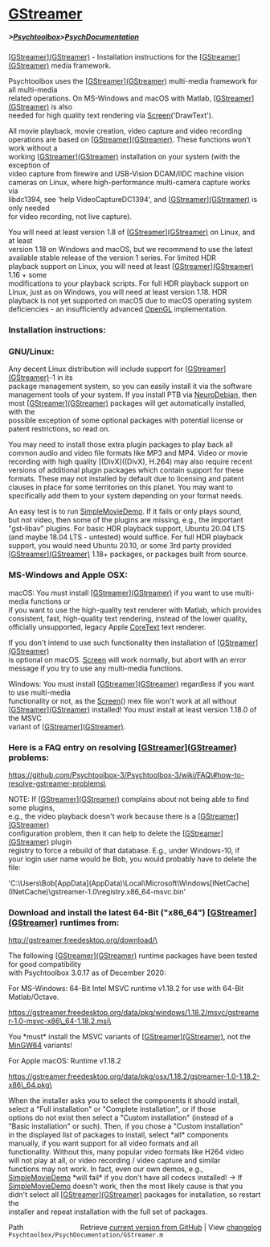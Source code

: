 # [GStreamer](GStreamer)
##### >[Psychtoolbox](Psychtoolbox)>[PsychDocumentation](PsychDocumentation)

[[GStreamer](GStreamer)][(GStreamer)]((GStreamer)) - Installation instructions for the [[GStreamer](GStreamer)][(GStreamer)]((GStreamer)) media framework.  
  
Psychtoolbox uses the [[GStreamer](GStreamer)][(GStreamer)]((GStreamer)) multi-media framework for all multi-media  
related operations. On MS-Windows and macOS with Matlab, [[GStreamer](GStreamer)][(GStreamer)]((GStreamer)) is also  
needed for high quality text rendering via [Screen](Screen)('DrawText').  
  
All movie playback, movie creation, video capture and video recording  
operations are based on [[GStreamer](GStreamer)][(GStreamer)]((GStreamer)). These functions won't work without a  
working [[GStreamer](GStreamer)][(GStreamer)]((GStreamer)) installation on your system (with the exception of  
video capture from firewire and USB-Vision DCAM/IIDC machine vision  
cameras on Linux, where high-performance multi-camera capture works via  
libdc1394, see 'help VideoCaptureDC1394', and [[GStreamer](GStreamer)][(GStreamer)]((GStreamer)) is only needed  
for video recording, not live capture).  
  
You will need at least version 1.8 of [[GStreamer](GStreamer)][(GStreamer)]((GStreamer)) on Linux, and at least  
version 1.18 on Windows and macOS, but we recommend to use the latest  
available stable release of the version 1 series. For limited HDR  
playback support on Linux, you will need at least [[GStreamer](GStreamer)][(GStreamer)]((GStreamer)) 1.16 + some  
modifications to your playback scripts. For full HDR playback support on  
Linux, just as on Windows, you will need at least version 1.18. HDR  
playback is not yet supported on macOS due to macOS operating system  
deficiencies - an insufficiently advanced [OpenGL](OpenGL) implementation.  
  
### Installation instructions:  
  
  
### GNU/Linux:  
  
Any decent Linux distribution will include support for [[GStreamer](GStreamer)][(GStreamer)]((GStreamer))-1 in its  
package management system, so you can easily install it via the software  
management tools of your system. If you install PTB via [NeuroDebian](NeuroDebian), then  
most [[GStreamer](GStreamer)][(GStreamer)]((GStreamer)) packages will get automatically installed, with the  
possible exception of some optional packages with potential license or  
patent restrictions, so read on.  
  
You may need to install those extra plugin packages to play back all  
common audio and video file formats like MP3 and MP4. Video or movie  
recording with high quality [(DivX]((DivX), H.264) may also require recent  
versions of additional plugin packages which contain support for these  
formats. These may not installed by default due to licensing and patent  
clauses in place for some territories on this planet. You may want to  
specifically add them to your system depending on your format needs.  
  
An easy test is to run [SimpleMovieDemo](SimpleMovieDemo). If it fails or only plays sound,  
but not video, then some of the plugins are missing, e.g., the important  
"gst-libav" plugins. For basic HDR playback support, Ubuntu 20.04 LTS  
(and maybe 18.04 LTS - untested) would suffice. For full HDR playback  
support, you would need Ubuntu 20.10, or some 3rd party provided  
[[GStreamer](GStreamer)][(GStreamer)]((GStreamer)) 1.18+ packages, or packages built from source.  
  
  
### MS-Windows and Apple OSX:  
  
macOS: You must install [[GStreamer](GStreamer)][(GStreamer)]((GStreamer)) if you want to use multi-media functions or  
if you want to use the high-quality text renderer with Matlab, which provides  
consistent, fast, high-quality text rendering, instead of the lower quality,  
officially unsupported, legacy Apple [CoreText](CoreText) text renderer.  
  
If you don't intend to use such functionality then installation of [[GStreamer](GStreamer)][(GStreamer)]((GStreamer))  
is optional on macOS. [Screen](Screen) will work normally, but abort with an error  
message if you try to use any multi-media functions.  
  
Windows: You must install [[GStreamer](GStreamer)][(GStreamer)]((GStreamer)) regardless if you want to use multi-media  
functionality or not, as the [Screen](Screen)() mex file won't work at all without  
[[GStreamer](GStreamer)][(GStreamer)]((GStreamer)) installed! You must install at least version 1.18.0 of the MSVC  
variant of [[GStreamer](GStreamer)][(GStreamer)]((GStreamer)).  
  
### Here is a FAQ entry on resolving [[GStreamer](GStreamer)][(GStreamer)]((GStreamer)) problems:  
  
<https://github.com/Psychtoolbox-3/Psychtoolbox-3/wiki/FAQ\#how-to-resolve-gstreamer-problems\>  
  
NOTE: If [[GStreamer](GStreamer)][(GStreamer)]((GStreamer)) complains about not being able to find some plugins,  
e.g., the video playback doesn't work because there is a [[GStreamer](GStreamer)][(GStreamer)]((GStreamer))  
configuration problem, then it can help to delete the [[GStreamer](GStreamer)][(GStreamer)]((GStreamer)) plugin  
registry to force a rebuild of that database. E.g., under Windows-10, if  
your login user name would be Bob, you would probably have to delete the  
file:  
  
'C:\Users\Bob\[AppData](AppData)\Local\Microsoft\Windows\[INetCache](INetCache)\gstreamer-1.0\registry.x86\_64-msvc.bin'  
  
  
### Download and install the latest 64-Bit ("x86\_64") [[GStreamer](GStreamer)][(GStreamer)]((GStreamer)) runtimes from:  
  
<http://gstreamer.freedesktop.org/download/\>  
  
The following [[GStreamer](GStreamer)][(GStreamer)]((GStreamer)) runtime packages have been tested for good compatibility  
with Psychtoolbox 3.0.17 as of December 2020:  
  
For MS-Windows: 64-Bit Intel MSVC runtime v1.18.2 for use with 64-Bit Matlab/Octave.  
  
<https://gstreamer.freedesktop.org/data/pkg/windows/1.18.2/msvc/gstreamer-1.0-msvc-x86\_64-1.18.2.msi\>  
  
You \*must\* install the MSVC variants of [[GStreamer](GStreamer)][(GStreamer)]((GStreamer)), not the [MinGW64](MinGW64) variants!  
  
  
For Apple macOS: Runtime v1.18.2  
  
<https://gstreamer.freedesktop.org/data/pkg/osx/1.18.2/gstreamer-1.0-1.18.2-x86\_64.pkg\>  
  
When the installer asks you to select the components it should install,  
select a "Full installation" or "Complete installation", or if those  
options do not exist then select a "Custom installation" (instead of a  
"Basic installation" or such). Then, if you chose a "Custom installation"  
in the displayed list of packages to install, select \*all\* components  
manually, if you want support for all video formats and all  
functionality. Without this, many popular video formats like H264 video  
will not play at all, or video recording / video capture and similar  
functions may not work. In fact, even our own demos, e.g.,  
[SimpleMovieDemo](SimpleMovieDemo) \*will fail\* if you don't have all codecs installed! -\> If  
[SimpleMovieDemo](SimpleMovieDemo) doesn't work, then the most likely cause is that you  
didn't select all [[GStreamer](GStreamer)][(GStreamer)]((GStreamer)) packages for installation, so restart the  
installer and repeat installation with the full set of packages.  
  




<div class="code_header" style="text-align:right;">
  <span style="float:left;">Path&nbsp;&nbsp;</span> <span class="counter">Retrieve <a href=
  "https://raw.github.com/Psychtoolbox-3/Psychtoolbox-3/beta/Psychtoolbox/PsychDocumentation/GStreamer.m">current version from GitHub</a> | View <a href=
  "https://github.com/Psychtoolbox-3/Psychtoolbox-3/commits/beta/Psychtoolbox/PsychDocumentation/GStreamer.m">changelog</a></span>
</div>
<div class="code">
  <code>Psychtoolbox/PsychDocumentation/GStreamer.m</code>
</div>

